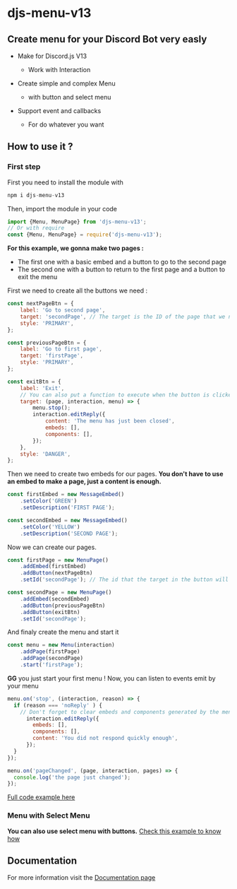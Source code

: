 # djs-menu-v13

## Create menu for your Discord Bot very easly

- Make for Discord.js V13
  - Work with Interaction

- Create simple and complex Menu
  - with button and select menu

- Support event and callbacks
  - For do whatever you want

## How to use it ?

### First step

First you need to install the module with

```js
npm i djs-menu-v13
```

Then, import the module in your code

```js
import {Menu, MenuPage} from 'djs-menu-v13';
// Or with require
const {Menu, MenuPage} = require('djs-menu-v13');
```

**For this example, we gonna make two pages :**

- The first one with a basic embed and a button to go to the second page
- The second one with a button to return to the first page and a button to exit the menu

First we need to create all the buttons we need :

```js
const nextPageBtn = {
    label: 'Go to second page',
    target: 'secondPage', // The target is the ID of the page that we need to display when this button is clicked
    style: 'PRIMARY',
};

const previousPageBtn = {
    label: 'Go to first page',
    target: 'firstPage',
    style: 'PRIMARY',
};

const exitBtn = {
    label: 'Exit',
    // You can also put a function to execute when the button is clicked
    target: (page, interaction, menu) => {
        menu.stop();
        interaction.editReply({
            content: 'The menu has just been closed',
            embeds: [],
            components: [],
        });
    },
    style: 'DANGER',
};
```

Then we need to create two embeds for our pages.
**You don't have to use an embed to make a page, just a content is enough.**

```js
const firstEmbed = new MessageEmbed()
    .setColor('GREEN')
    .setDescription('FIRST PAGE');

const secondEmbed = new MessageEmbed()
    .setColor('YELLOW')
    .setDescription('SECOND PAGE'); 
```

Now we can create our pages.

```js
const firstPage = new MenuPage()
    .addEmbed(firstEmbed)
    .addButton(nextPageBtn)
    .setId('secondPage'); // The id that the target in the button will use

const secondPage = new MenuPage()
    .addEmbed(secondEmbed)
    .addButton(previousPageBtn)
    .addButton(exitBtn)
    .setId('secondPage');
```

And finaly create the menu and start it

```js
const menu = new Menu(interaction)
    .addPage(firstPage)
    .addPage(secondPage)
    .start('firstPage');
```

**GG** you just start your first menu !
Now, you can listen to events emit by your menu

```js
menu.on('stop', (interaction, reason) => {
  if (reason === 'noReply' ) {
    // Don't forget to clear embeds and components generated by the menu
      interaction.editReply({
        embeds: [], 
        components: [],
        content: 'You did not respond quickly enough',
      });
  }
});

menu.on('pageChanged', (page, interaction, pages) => {
  console.log('the page just changed');
});
```

[Full code example here](https://github.com/Shizey/djs-menu-v13/blob/main/examples/firstStep.js)

### Menu with Select Menu

**You can also use select menu with buttons.**
[Check this example to know how](https://github.com/Shizey/djs-menu-v13/blob/main/examples/selectMenu.js)

## Documentation

For more information visit the [Documentation page](link)
